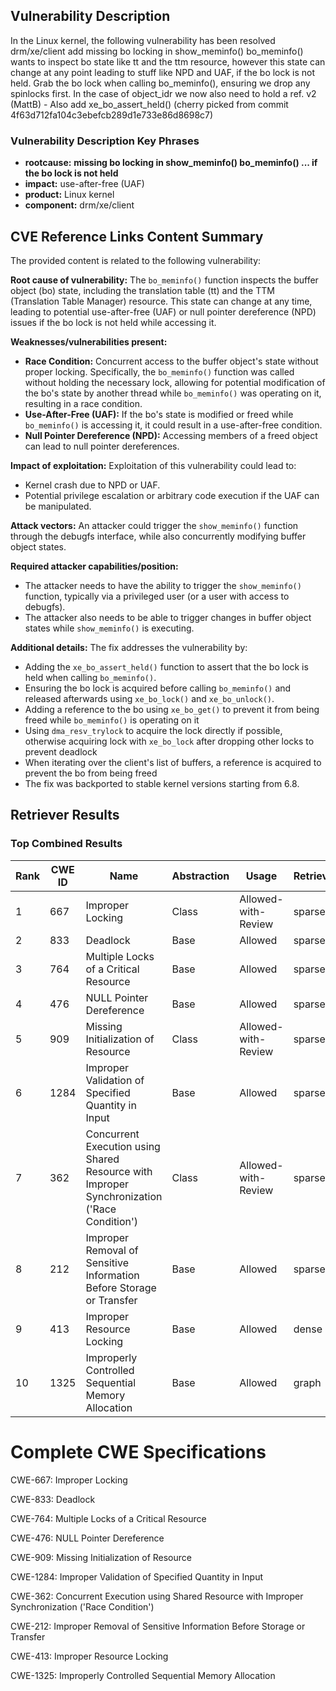 ## Vulnerability Description
In the Linux kernel, the following vulnerability has been resolved drm/xe/client add missing bo locking in show_meminfo() bo_meminfo() wants to inspect bo state like tt and the ttm resource, however this state can change at any point leading to stuff like NPD and UAF, if the bo lock is not held. Grab the bo lock when calling bo_meminfo(), ensuring we drop any spinlocks first. In the case of object_idr we now also need to hold a ref. v2 (MattB) - Also add xe_bo_assert_held() (cherry picked from commit 4f63d712fa104c3ebefcb289d1e733e86d8698c7)

### Vulnerability Description Key Phrases
- **rootcause:** **missing bo locking in show_meminfo() bo_meminfo() ... if the bo lock is not held**
- **impact:** use-after-free (UAF)
- **product:** Linux kernel
- **component:** drm/xe/client

## CVE Reference Links Content Summary
The provided content is related to the following vulnerability:

**Root cause of vulnerability:**
The `bo_meminfo()` function inspects the buffer object (bo) state, including the translation table (tt) and the TTM (Translation Table Manager) resource. This state can change at any time, leading to potential use-after-free (UAF) or null pointer dereference (NPD) issues if the bo lock is not held while accessing it.

**Weaknesses/vulnerabilities present:**
- **Race Condition:** Concurrent access to the buffer object's state without proper locking. Specifically, the `bo_meminfo()` function was called without holding the necessary lock, allowing for potential modification of the bo's state by another thread while `bo_meminfo()` was operating on it, resulting in a race condition.
- **Use-After-Free (UAF):** If the bo's state is modified or freed while `bo_meminfo()` is accessing it, it could result in a use-after-free condition.
- **Null Pointer Dereference (NPD):** Accessing members of a freed object can lead to null pointer dereferences.

**Impact of exploitation:**
Exploitation of this vulnerability could lead to:
- Kernel crash due to NPD or UAF.
- Potential privilege escalation or arbitrary code execution if the UAF can be manipulated.

**Attack vectors:**
An attacker could trigger the `show_meminfo()` function through the debugfs interface, while also concurrently modifying buffer object states.

**Required attacker capabilities/position:**
- The attacker needs to have the ability to trigger the `show_meminfo()` function, typically via a privileged user (or a user with access to debugfs).
- The attacker also needs to be able to trigger changes in buffer object states while `show_meminfo()` is executing.

**Additional details:**
The fix addresses the vulnerability by:
- Adding the `xe_bo_assert_held()` function to assert that the bo lock is held when calling `bo_meminfo()`.
- Ensuring the bo lock is acquired before calling `bo_meminfo()` and released afterwards using `xe_bo_lock()` and `xe_bo_unlock()`.
- Adding a reference to the bo using `xe_bo_get()` to prevent it from being freed while `bo_meminfo()` is operating on it
- Using `dma_resv_trylock` to acquire the lock directly if possible, otherwise acquiring lock with `xe_bo_lock` after dropping other locks to prevent deadlock
- When iterating over the client's list of buffers, a reference is acquired to prevent the bo from being freed
- The fix was backported to stable kernel versions starting from 6.8.

## Retriever Results

### Top Combined Results

| Rank | CWE ID | Name | Abstraction | Usage  | Retrievers | Individual Scores |
|------|--------|------|-------------|-------|------------|-------------------|
| 1 | 667 | Improper Locking | Class | Allowed-with-Review | sparse | 0.485 |
| 2 | 833 | Deadlock | Base | Allowed | sparse | 0.459 |
| 3 | 764 | Multiple Locks of a Critical Resource | Base | Allowed | sparse | 0.441 |
| 4 | 476 | NULL Pointer Dereference | Base | Allowed | sparse | 0.420 |
| 5 | 909 | Missing Initialization of Resource | Class | Allowed-with-Review | sparse | 0.417 |
| 6 | 1284 | Improper Validation of Specified Quantity in Input | Base | Allowed | sparse | 0.405 |
| 7 | 362 | Concurrent Execution using Shared Resource with Improper Synchronization ('Race Condition') | Class | Allowed-with-Review | sparse | 0.404 |
| 8 | 212 | Improper Removal of Sensitive Information Before Storage or Transfer | Base | Allowed | sparse | 0.399 |
| 9 | 413 | Improper Resource Locking | Base | Allowed | dense | 0.533 |
| 10 | 1325 | Improperly Controlled Sequential Memory Allocation | Base | Allowed | graph | 0.002 |



# Complete CWE Specifications

CWE-667: Improper Locking

CWE-833: Deadlock

CWE-764: Multiple Locks of a Critical Resource

CWE-476: NULL Pointer Dereference

CWE-909: Missing Initialization of Resource

CWE-1284: Improper Validation of Specified Quantity in Input

CWE-362: Concurrent Execution using Shared Resource with Improper Synchronization ('Race Condition')

CWE-212: Improper Removal of Sensitive Information Before Storage or Transfer

CWE-413: Improper Resource Locking

CWE-1325: Improperly Controlled Sequential Memory Allocation